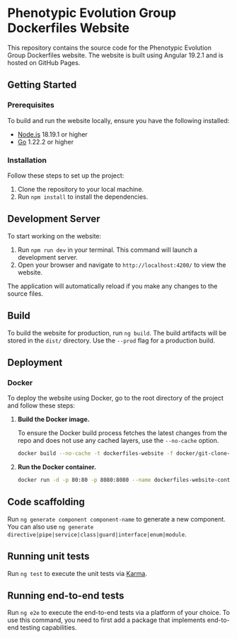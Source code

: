 # Phenotypic Evolution Group Dockerfiles Website

This repository contains the source code for the Phenotypic Evolution Group Dockerfiles website. The website is built using Angular 19.2.1 and is hosted on GitHub Pages.

## Getting Started

### Prerequisites

To build and run the website locally, ensure you have the following installed:

- [Node.js](https://nodejs.org/en/download/) 18.19.1 or higher
- [Go](https://go.dev/dl/) 1.22.2 or higher

### Installation

Follow these steps to set up the project:

1. Clone the repository to your local machine.
2. Run `npm install` to install the dependencies.

## Development Server

To start working on the website:

1. Run `npm run dev` in your terminal. This command will launch a development server.
2. Open your browser and navigate to `http://localhost:4200/` to view the website.

The application will automatically reload if you make any changes to the source files.

## Build

To build the website for production, run `ng build`. The build artifacts will be stored in the `dist/` directory. Use the `--prod` flag for a production build.

## Deployment

### Docker

To deploy the website using Docker, go to the root directory of the project and follow these steps:

1. **Build the Docker image.**

   To ensure the Docker build process fetches the latest changes from the repo and does not use any cached layers, use the `--no-cache` option.

    ```bash
    docker build --no-cache -t dockerfiles-website -f docker/git-clone-and-deploy/Dockerfile .
    ```

2. **Run the Docker container.**

    ```bash
    docker run -d -p 80:80 -p 8080:8080 --name dockerfiles-website-container dockerfiles-website
    ```

## Code scaffolding

Run `ng generate component component-name` to generate a new component. You can also use `ng generate directive|pipe|service|class|guard|interface|enum|module`.

## Running unit tests

Run `ng test` to execute the unit tests via [Karma](https://karma-runner.github.io).

## Running end-to-end tests

Run `ng e2e` to execute the end-to-end tests via a platform of your choice. To use this command, you need to first add a package that implements end-to-end testing capabilities.
